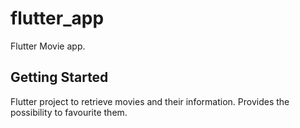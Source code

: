 # flutter_app

Flutter Movie app.

## Getting Started

Flutter project to retrieve movies and their information. Provides the possibility to favourite them.

